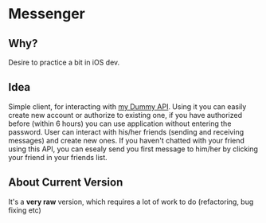 # Messenger

## Why?

Desire to practice a bit in iOS dev.

## Idea

Simple client, for interacting with [my Dummy API](https://github.com/SchrodZzz/DummyMessengerAPI). Using it you can easily create new account or authorize to existing one, if you have authorized before (within 6 hours) you can use application without entering the password. User can interact with his/her friends (sending and receiving messages) and create new ones. If you haven't chatted with your friend using this API, you can esealy send you first message to him/her by clicking your friend in your friends list.

## About Current Version

It's a __very raw__ version, which requires a lot of work to do (refactoring, bug fixing etc)
